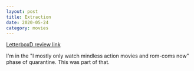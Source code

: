 ```yaml
---
layout: post
title: Extraction
date: 2020-05-24
category: movies
---
```

 
[LetterboxD review link](https://letterboxd.com/samarthbhaskar/film/extraction-2020/)

I'm in the "I mostly only watch mindless action movies and rom-coms now" phase of quarantine. This was part of that. 